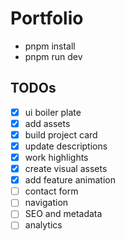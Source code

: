 # Portfolio

- pnpm install
- pnpm run dev

## TODOs

- [x] ui boiler plate
- [x] add assets
- [x] build project card
- [x] update descriptions
- [x] work highlights
- [x] create visual assets
- [x] add feature animation
- [ ] contact form
- [ ] navigation
- [ ] SEO and metadata
- [ ] analytics
